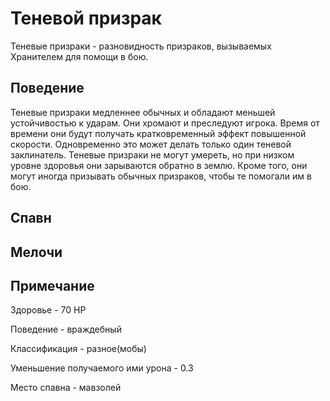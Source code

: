 # Теневой призрак
Теневые призраки - разновидность призраков, вызываемых Хранителем для помощи в бою.

## Поведение
Теневые призраки медленнее обычных и обладают меньшей устойчивостью к ударам. 
Они хромают и преследуют игрока.
Время от времени они будут получать кратковременный эффект повышенной скорости. 
Одновременно это может делать только один теневой заклинатель.
Теневые призраки не могут умереть, но при низком уровне здоровья они зарываются обратно в землю.
Кроме того, они могут иногда призывать обычных призраков, чтобы те помогали им в бою.


## Спавн

## Мелочи

## Примечание
Здоровье - 70 HP

Поведение - враждебный

Классификация - разное(мобы)

Уменьшение получаемого ими урона - 0.3

Место спавна - мавзолей

